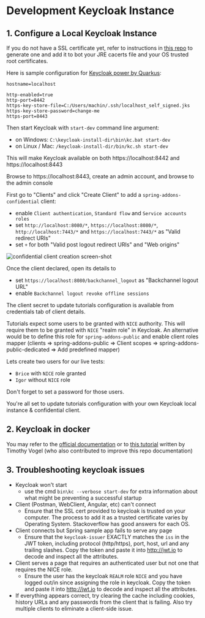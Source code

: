 # Development Keycloak Instance

## 1. Configure a Local Keycloak Instance
If you do not have a SSL certificate yet, refer to instructions in [this repo](https://github.com/ch4mpy/self-signed-certificate-generation) to generate one and add it to bot your JRE cacerts file and your OS trusted root certificates.

Here is sample configuration for [Keycloak power by Quarkus](https://www.keycloak.org/downloads):
```
hostname=localhost

http-enabled=true
http-port=8442
https-key-store-file=C:/Users/machin/.ssh/localhost_self_signed.jks
https-key-store-password=change-me
https-port=8443
```
Then start Keycloak with `start-dev` command line argument:
- on Windows: `C:\keycloak-install-dir\bin\kc.bat start-dev`
- on Linux / Mac: `/keycloak-install-dir/bin/kc.sh start-dev`

This will make Keycloak available on both https://localhost:8442 and https://localhost:8443

Browse to https://localhost:8443, create an admin account, and browse to the admin console

First go to "Clients" and click "Create Client" to add a `spring-addons-confidential` client:
- enable `Client authentication`, `Standard flow` and `Service accounts roles`
- set `http://localhost:8080/*`, `https://localhost:8080/*`, `http://localhost:7443/*` and `https://localhost:7443/*` as "Valid redirect URIs"
- set `+` for both "Valid post logout redirect URIs" and "Web origins"

![confidential client creation screen-shot](https://github.com/ch4mpy/spring-addons/blob/master/.readme_resources/keycloak-confidential.png)

Once the client declared, open its details to 
- set `https://localhost:8080/backchannel_logout` as "Backchannel logout URL"
- enable `Backchannel logout revoke offline sessions`

The client secret to update tutorials configuration is available from credentials tab of client details.

Tutorials expect some users to be granted with `NICE` authority. This will require them to be granted with `NICE` "realm role" in Keycloak. An alternative would be to define this role for `spring-addons-public` and enable client roles mapper (clients => spring-addons-public => Client scopes => spring-addons-public-dedicated => Add predefined mapper)

Lets create two users for our live tests:
- `Brice` with `NICE` role granted
- `Igor` without `NICE` role

Don't forget to set a password for those users.

You're all set to update tutorials configuration with your own Keycloak local instance & confidential client.

## 2. Keycloak in docker
You may refer to the [official documentation](https://www.keycloak.org/server/containers) or to [this tutorial](https://github.com/tvogel8570/samples/tree/main/infrastructure/keycloak) written by Timothy Vogel (who also contributed to improve this repo documentation)

## 3. Troubleshooting keycloak issues
- Keycloak won't start 
  - use the cmd `bin\kc --verbose start-dev` for extra information about what might be preventing a successful startup
- Client (Postman, WebClient, Angular, etc) can't connect
  - Ensure that the SSL cert provided to keycloak is trusted on your computer.  The process to add it as a trusted certificate varies by Operating System.  Stackoverflow has good answers for each OS.
- Client connects but Spring sample app fails to serve any page
  - Ensure that the `keycloak-issuer` EXACTLY matches the `iss` in the JWT token, including protocol (http/https), port, host, url and any trailing slashes.  Copy the token and paste it into http://jwt.io to decode and inspect all the attributes.
- Client serves a page that requires an authenticated user but not one that requires the NICE role.
  - Ensure the user has the keycloak `REALM` role `NICE` and you have logged out/in since assigning the role in keycloak.  Copy the token and paste it into http://jwt.io to decode and inspect all the attributes.
- If everything appears correct, try clearing the cache including cookies, history URLs and any passwords from the client that is failing.  Also try multiple clients to eliminate a client-side issue.
